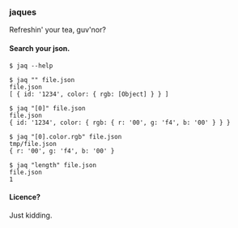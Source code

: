 ### jaques

Refreshin' your tea, guv'nor?

#### Search your json.

    $ jaq --help

    $ jaq "" file.json
    file.json
    [ { id: '1234', color: { rgb: [Object] } } ]
    
    $ jaq "[0]" file.json
    file.json
    { id: '1234', color: { rgb: { r: '00', g: 'f4', b: '00' } } }

    $ jaq "[0].color.rgb" file.json
    tmp/file.json
    { r: '00', g: 'f4', b: '00' }

    $ jaq "length" file.json
    file.json
    1


#### Licence?

Just kidding.
